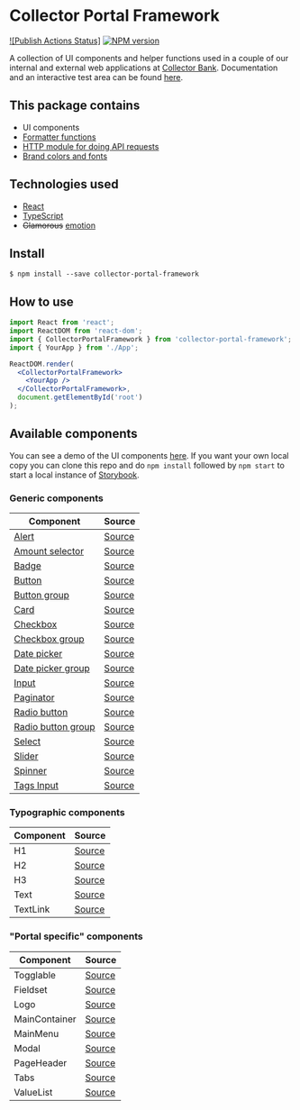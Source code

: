 # Collector Portal Framework

[![Publish Actions Status]][build-url]
[![NPM version][npm-image]][npm-url]

A collection of UI components and helper functions used in a couple of our internal and external web applications at [Collector Bank](https://www.collector.se/).
Documentation and an interactive test area can be found [here](https://collector-bank.github.io/collector-portal-framework/).


## This package contains

* UI components
* [Formatter functions](src/formatters.ts)
* [HTTP module for doing API requests](src/http.ts)
* [Brand colors and fonts](src/themes/collector.ts)


## Technologies used

* [React](https://reactjs.org/)
* [TypeScript](https://www.typescriptlang.org/)
* ~~Glamorous~~ [emotion](https://emotion.sh/)


## Install

```
$ npm install --save collector-portal-framework
```


## How to use

```jsx
import React from 'react';
import ReactDOM from 'react-dom';
import { CollectorPortalFramework } from 'collector-portal-framework';
import { YourApp } from './App';

ReactDOM.render(
  <CollectorPortalFramework>
    <YourApp />
  </CollectorPortalFramework>,
  document.getElementById('root')
);
```


## Available components

You can see a demo of the UI components [here](https://collector-bank.github.io/collector-portal-framework/). If you want your own local copy you can clone this repo and do `npm install` followed by `npm start` to start a local instance of [Storybook](https://storybook.js.org/).

### Generic components

| Component                                                         | Source                                                           |
| ----------------------------------------------------------------- | ---------------------------------------------------------------- |
| [Alert](src/common/components/Alert/README.md)                    | [Source](src/common/components/Alert/index.tsx)                  |
| [Amount selector](src/common/components/AmountSelector/README.md) | [Source](src/common/components/AmountSelector/index.tsx)         |
| [Badge](src/common/components/Badge/README.md)                    | [Source](src/common/components/Badge/index.tsx)                  |
| [Button](src/common/components/Button/README.md)                  | [Source](src/common/components/Button/index.tsx)                 |
| [Button group](src/common/components/Button/README.md)            | [Source](src/common/components/Button/ButtonGroup.tsx)           |
| [Card](src/common/components/Card/README.md)                      | [Source](src/common/components/Card/index.tsx)                   |
| [Checkbox](src/common/components/Checkbox/README.md)              | [Source](src/common/components/Checkbox/index.tsx)               |
| [Checkbox group](src/common/components/Checkbox/README.md)        | [Source](src/common/components/Checkbox/CheckboxGroup.tsx)       |
| [Date picker](src/common/components/DatePicker/README.md)         | [Source](src/common/components/DatePicker/index.tsx)             |
| [Date picker group](src/common/components/DatePicker/README.md)   | [Source](src/common/components/DatePicker/index.tsx)             |
| [Input](src/common/components/Input/README.md)                    | [Source](src/common/components/Input/index.tsx)                  |
| [Paginator](src/common/components/Paginator/README.md)            | [Source](src/common/components/Paginator/index.tsx)              |
| [Radio button](src/common/components/RadioButton/README.md)       | [Source](src/common/components/RadioButton/index.tsx)            |
| [Radio button group](src/common/components/RadioButton/README.md) | [Source](src/common/components/RadioButton/RadioButtonGroup.tsx) |
| [Select](src/common/components/Select/README.md)                  | [Source](src/common/components/Select/index.tsx)                 |
| [Slider](src/common/components/Slider/README.md)                  | [Source](src/common/components/Slider/index.tsx)                 |
| [Spinner](src/common/components/Spinner/README.md)                | [Source](src/common/components/Spinner/index.tsx)                |
| [Tags Input](src/common/components/TagsInput/README.md)           | [Source](src/common/components/TagsInput/index.tsx)              |

### Typographic components

| Component | Source                                       |
| --------- | -------------------------------------------- |
| H1        | [Source](src/common/typography/H1.tsx)       |
| H2        | [Source](src/common/typography/H2.tsx)       |
| H3        | [Source](src/common/typography/H3.tsx)       |
| Text      | [Source](src/common/typography/Text.tsx)     |
| TextLink  | [Source](src/common/typography/TextLink.tsx) |

### "Portal specific" components

| Component     | Source                                       |
| ------------- | -------------------------------------------- |
| Togglable     | [Source](src/components/Togglable/index.tsx) |
| Fieldset      | [Source](src/components/Fieldset.tsx)        |
| Logo          | [Source](src/components/Logo.tsx)            |
| MainContainer | [Source](src/components/MainContainer.tsx)   |
| MainMenu      | [Source](src/components/MainMenu.tsx)        |
| Modal         | [Source](src/components/Modal.tsx)           |
| PageHeader    | [Source](src/components/PageHeader.tsx)      |
| Tabs          | [Source](src/components/Tabs.tsx)            |
| ValueList     | [Source](src/components/ValueList.tsx)       |


[npm-url]: https://npmjs.org/package/collector-portal-framework
[npm-image]: https://badge.fury.io/js/collector-portal-framework.svg
[build-url]: https://github.com/collector-bank/collector-portal-framework/actions

